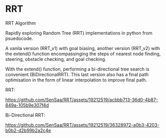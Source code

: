 # RRT
RRT Algorithm

Rapidly exploring Random Tree (RRT) implementations in python from psuedocode.

A vanila version (RRT_v1) with goal biasing, another version (RRT_v2) with the extend() function encompassinging the steps of nearest node finding, steering, obstacle checking, and goal checking.

With the extend() function, performing a bi-directional tree search is convenient (BiDirectionalRRT). This last version also has a final path optimisation in the form of linear interpolation to improve final path.


RRT:

https://github.com/SenSaa/RRT/assets/19212519/acbbb713-36d0-4b87-849a-105b9e307f4d



Bi-Directional RRT:

https://github.com/SenSaa/RRT/assets/19212519/36328972-a0b3-4203-b0b2-d2b99b2a2c4e

